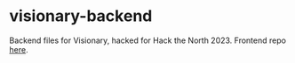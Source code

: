 # visionary-backend

Backend files for Visionary, hacked for Hack the North 2023.
Frontend repo [here](https://github.com/ishaan1013/visionary).
